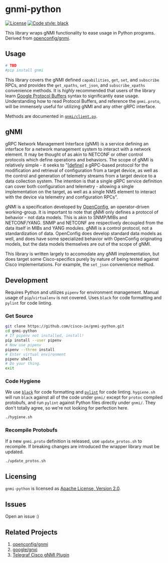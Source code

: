 # gnmi-python
[![License](https://img.shields.io/badge/License-Apache%202.0-blue.svg)](https://opensource.org/licenses/Apache-2.0)
[![Code style: black](https://img.shields.io/badge/code%20style-black-000000.svg)](https://github.com/ambv/black)

This library wraps gNMI functionality to ease usage in Python programs. Derived from [openconfig/gnmi](https://github.com/openconfig/gnmi/proto/gnmi/gnmi.proto).

## Usage
```bash
# TBD
#pip install gnmi
```

This library covers the gNMI defined `capabilities`, `get`, `set`, and `subscribe` RPCs, and provides the `get_xpaths`, `set_json`, and `subscribe_xpaths` convenience methods. It is *highly* recommended that users of the library learn [Google Protocol Buffers](https://developers.google.com/protocol-buffers/) syntax to significantly ease usage. Understanding how to read Protocol Buffers, and reference the `gnmi.proto`, will be immensely useful for utilizing gNMI and any other gRPC interface.

Methods are documented in [`gnmi/client.py`](gnmi/client.py).

## gNMI
gRPC Network Management Interface (gNMI) is a service defining an interface for a network management system to interact with a network element. It may be thought of as akin to NETCONF or other control protocols which define operations and behaviors. The scope of gNMI is relatively simple - it seeks to "[[define](https://github.com/openconfig/reference/blob/master/rpc/gnmi/gnmi-specification.md)] a gRPC-based protocol for the modification and retrieval of configuration from a target device, as well as the control and generation of telemetry streams from a target device to a data collection system. The intention is that a single gRPC service definition can cover both configuration and telemetry - allowing a single implementation on the target, as well as a single NMS element to interact with the device via telemetry and configuration RPCs".

gNMI is a specification developed by [OpenConfig](https://openconfig.net), an operator-driven working-group. It is important to note that gNMI only defines a protocol of behavior - not data models. This is akin to SNMP/MIBs and NETCONF/YANG. SNMP and NETCONF are respectively decoupled from the data itself in MIBs and YANG modules. gNMI is a control protocol, not a standardization of data. OpenConfig does develop standard data models as well, and does have some specialized behavior with OpenConfig originating models, but the data models themselves are out of the scope of gNMI.

This library is written largely to accomodate any gNMI implementation, but does target some Cisco-specifics purely by nature of being tested against Cisco implementations. For example, the `set_json` convenience method.

## Development
Requires Python and utilizes `pipenv` for environment management. Manual usage of `pip`/`virtualenv` is not covered. Uses `black` for code formatting and `pylint` for code linting.

### Get Source
```bash
git clone https://github.com/cisco-ie/gnmi-python.git
cd gnmi-python
# If pipenv not installed, install!
pip install --user pipenv
# Now use pipenv
pipenv --three install
# Enter virtual environment
pipenv shell
# Do your thing.
exit
```

### Code Hygiene
We use [`black`](https://github.com/ambv/black) for code formatting and [`pylint`](https://www.pylint.org/) for code linting. `hygiene.sh` will run `black` against all of the code under `gnmi/` except for `protoc` compiled protobufs, and run `pylint` against Python files directly under `gnmi/`. They don't totally agree, so we're not looking for perfection here.

```bash
./hygiene.sh
```

### Recompile Protobufs
If a new `gnmi.proto` definition is released, use `update_protos.sh` to recompile. If breaking changes are introduced the wrapper library must be updated.

```bash
./update_protos.sh
```

## Licensing
`gnmi-python` is licensed as [Apache License, Version 2.0](LICENSE).

## Issues
Open an issue :)

## Related Projects
1. [openconfig/gnmi](https://github.com/openconfig-gnmi)
2. [google/gnxi](https://github.com/google/gnxi)
3. [Telegraf Cisco gNMI Plugin](https://github.com/influxdata/telegraf/tree/master/plugins/inputs/cisco_telemetry_gnmi)